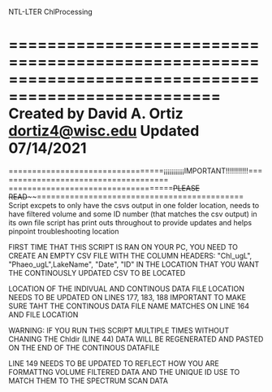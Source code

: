 NTL-LTER ChlProcessing

====================================================================================================
Created by David A. Ortiz
dortiz4@wisc.edu
Updated 07/14/2021
====================================================================================================

=================================¡¡¡¡¡¡¡¡¡¡IMPORTANT!!!!!!!!!!!=====================================
===================================~~~~PLEASE READ~~~~~~============================================
Script excpets to only have the csvs output in one folder location,
needs to have filtered volume and some ID number (that matches the csv output) in its own file
script has print outs throughout to provide updates and helps pinpoint troubleshooting location


FIRST TIME THAT THIS SCRIPT IS RAN ON YOUR PC, 
YOU NEED TO CREATE AN EMPTY CSV FILE WITH THE COLUMN HEADERS: 
"Chl_ugL", "Phaeo_ugL",LakeName", "Date", "ID"
IN THE LOCATION THAT YOU WANT THE CONTINOUSLY UPDATED CSV TO BE LOCATED

LOCATION OF THE INDIVUAL AND CONTINOUS DATA FILE LOCATION NEEDS TO BE UPDATED ON LINES 177, 183, 188
IMPORTANT TO MAKE SURE TAHT THE CONTINOUS DATA FILE NAME MATCHES ON LINE 164 AND FILE LOCATION

WARNING: IF YOU RUN THIS SCRIPT MULTIPLE TIMES WITHOUT CHANING THE Chldir (LINE 44)
DATA WILL BE REGENERATED AND PASTED ON THE END OF THE CONTINOUS DATAFILE

LINE 149 NEEDS TO BE UPDATED TO REFLECT HOW YOU ARE FORMATTNG 
VOLUME FILTERED DATA AND THE UNIQUE ID USE TO MATCH THEM TO THE SPECTRUM SCAN DATA
